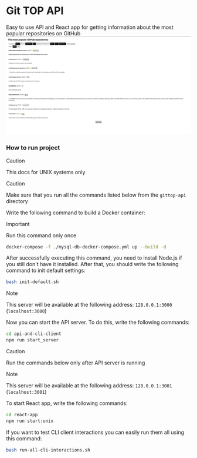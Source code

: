 # Git TOP API
Easy to use API and React app for getting information about the most popular repositories on GitHub
![React app preview](./react-app-preview.png)

### How to run project
> [!CAUTION]
> This docs for UNIX systems only

> [!CAUTION]
> Make sure that you run all the commands listed below from the `gittop-api` directory

Write the following command to build a Docker container:

> [!IMPORTANT]
> Run this command only once

```sh
docker-compose -f ./mysql-db-docker-compose.yml up --build -d
```

After successfully executing this command, you need to install Node.js if you still don't have it installed. After that, you should write the following command to init default settings:
```sh
bash init-default.sh
```

> [!NOTE]
> This server will be available at the following address: `128.0.0.1:3000` (`localhost:3000`)

Now you can start the API server. To do this, write the following commands:
```sh
cd api-and-cli-client
npm run start_server
```

> [!CAUTION]
> Run the commands below only after API server is running

> [!NOTE]
> This server will be available at the following address: `128.0.0.1:3001` (`localhost:3001`)

To start React app, write the following commands:
```sh
cd react-app
npm run start:unix
```

If you want to test CLI client interactions you can easily run them all using this command:
```sh
bash run-all-cli-interactions.sh
```
